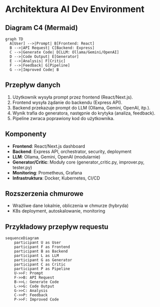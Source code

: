 # Architektura AI Dev Environment

## Diagram C4 (Mermaid)

```mermaid
graph TD
  A[User] -->|Prompt| B[Frontend: React]
  B -->|API Request| C[Backend: Express]
  C -->|Generate Code| D[LLM: Ollama/Gemini/OpenAI]
  D -->|Code Output| E[Generator]
  E -->|Analysis| F[Critic]
  F -->|Feedback| G[Pipeline]
  G -->|Improved Code| B
```

## Przepływ danych

1. Użytkownik wysyła prompt przez frontend (React/Next.js).
2. Frontend wysyła żądanie do backendu (Express API).
3. Backend przekazuje prompt do LLM (Ollama, Gemini, OpenAI, itp.).
4. Wynik trafia do generatora, następnie do krytyka (analiza, feedback).
5. Pipeline zwraca poprawiony kod do użytkownika.

## Komponenty
- **Frontend**: React/Next.js dashboard
- **Backend**: Express API, orchestrator, security, deployment
- **LLM**: Ollama, Gemini, OpenAI (modularnie)
- **Generator/Critic**: Moduły core (generator_critic.py, improver.py, tester.py)
- **Monitoring**: Prometheus, Grafana
- **Infrastruktura**: Docker, Kubernetes, CI/CD

## Rozszerzenia chmurowe
- Wrażliwe dane lokalnie, obliczenia w chmurze (hybryda)
- K8s deployment, autoskalowanie, monitoring

## Przykładowy przepływ requestu

```mermaid
sequenceDiagram
    participant U as User
    participant F as Frontend
    participant B as Backend
    participant L as LLM
    participant G as Generator
    participant C as Critic
    participant P as Pipeline
    U->>F: Prompt
    F->>B: API Request
    B->>L: Generate Code
    L->>G: Code Output
    G->>C: Analysis
    C->>P: Feedback
    P->>F: Improved Code
```
